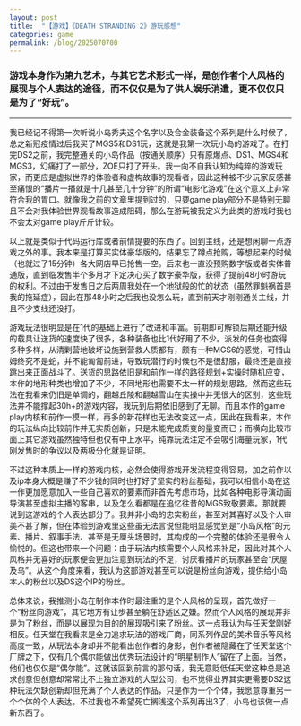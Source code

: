 ```yaml
---
layout: post
title:  "【游戏】《DEATH STRANDING 2》游玩感想"
categories: game
permalink: /blog/2025070700
---
```


### 游戏本身作为第九艺术，与其它艺术形式一样，是创作者个人风格的展现与个人表达的途径，而不仅仅是为了供人娱乐消遣，更不仅仅只是为了“好玩”。

---

我已经记不得第一次听说小岛秀夫这个名字以及合金装备这个系列是什么时候了，总之新冠疫情过后我买了MGS5和DS1玩，这就是我第一次玩小岛的游戏了。在打完DS2之前，我完整通关的小岛作品（按通关顺序）只有原爆点、DS1、MGS4和MGS3，幻痛打了一部分，ZOE只打了开头。我一向不自我认知为纯粹的游戏玩家，而更应是虚拟世界的体验者和虚构故事的观看者，因此这种被不少玩家反感甚至痛恨的“播片一播就是十几甚至几十分钟”的所谓“电影化游戏”在这个意义上非常符合我的胃口。就像我之前的文章里提到过的，只要game play部分不是特别无聊且不会对我体验世界观看故事造成阻碍，那么在游玩被我定义为此类的游戏时我也不会太对game play斤斤计较。

以上就是类似于代码运行库或者前情提要的东西了。回到主线，还是想闲聊一点游戏之外的事。我本来是打算买实体豪华版的，结果忘了蹲点抢购，等想起来的时候（也就过了15分钟）各大网店早已抢售一空。后来也一直没预购数字版或者实体普通版，直到临发售半个多月才下定决心买了数字豪华版，获得了提前48小时游玩的权利。不过由于发售日之后两周我处在一个地狱般的忙的状态（虽然罪魁祸首是我的拖延症），因此在那48小时之后我也没怎么玩，直到前天才刚刚通关主线，并且不少支线还没打。

游戏玩法很明显是在1代的基础上进行了改进和丰富。前期即可解锁后期还能升级的载具让送货的速度快了很多，各种装备也比1代好用了不少。派发的任务也变得多种多样，从清剿营地破坏设施到营救人质都有，颇有一种MGS6的感觉，可惜山姆终究不是蛇，并不能匍匐前进，导致玩潜行的时候也不是很舒服，最终还是直接跳出来正面战斗了。送货的思路依旧是和前作一样的路径规划+实操时随机应变，本作的地形种类也增加了不少，不同地形也需要不太一样的规划思路。然而这些玩法在我看来仍旧是单调的，翻越丘陵和翻越雪山在实操中并无很大的区别，这些玩法并不能撑起30h+的游戏内容，我玩到后期依旧感到了无聊。而且本作的game play内核和前作一模一样，再多的新花样也无法改变这一点，因此在我看来，本作的玩法纵向比较前作并无实质创新，只是未能完成质变的量变而已；而横向比较市面上其它游戏虽然独特但也仅有中上水平，纯靠玩法注定不会吸引海量玩家，1代刚发售时的争议以及两极分化就是证明。

不过这种本质上一样的游戏内核，必然会使得游戏开发流程变得容易，加之前作以及ip本身大概是赚了不少钱的同时也打好了坚实的粉丝基础，我可以相信小岛在这一作更加愿意加入一些自己喜欢的要素而非首先考虑市场，比如各种电影导演动画导演甚至虚拟主播的客串，以及怎么看都是在追忆往昔的MGS致敬要素。那就要说到这游戏的个人表达部分了。我并非小岛的忠实粉丝，甚至对其喜好以及个人审美不甚了解，但在体验到游戏里这些虽无法言说但能明显感觉到是“小岛风格”的元素、播片、叙事手法、甚至是无厘头场景时，其构成的一个完整的体验还是很令人愉悦的。但这也带来一个问题：由于玩法内核需要个人风格来补足，因此对其个人风格并无喜好的玩家便会更加注意到玩法的不足，讨厌看播片的玩家甚至会“厌屋及乌”。从这个角度来看，我认为这部游戏甚至可以说是粉丝向游戏，提供给小岛本人的粉丝以及DS这个IP的粉丝。

总体来说，我推测小岛在制作本作时最注重的是个人风格的呈现，首先做好一个“粉丝向游戏”，其它地方有让步甚至躺在舒适区之嫌。然而个人风格的展现并非是为了粉丝，而是以展现为目的的展现吸引来了粉丝。这一点我认为与任天堂刚好相反。任天堂在我看来是全力追求玩法的游戏厂商，同系列作品的美术音乐等风格高度一致，从玩法本身却并不能看出创作者的身影，创作者被隐藏在了任天堂这个厂牌之下，仅有几个偶尔能做出优秀玩法设计的“明星制作人”留在了上面。当然，他们也仅仅是“偶尔能”。这就该回到前言的那句话，我无意贬低任天堂这种总是追求创意但创意却常常比不上独立游戏的大型公司，也不觉得业界其实更需要DS2这种玩法欠缺创新却但充满了个人表达的作品，只是作为一个个体，我愿意尊重另一个个体的个人表达。不过我也不希望死亡搁浅这个系列再出3了，小岛也该做一点新东西了。
